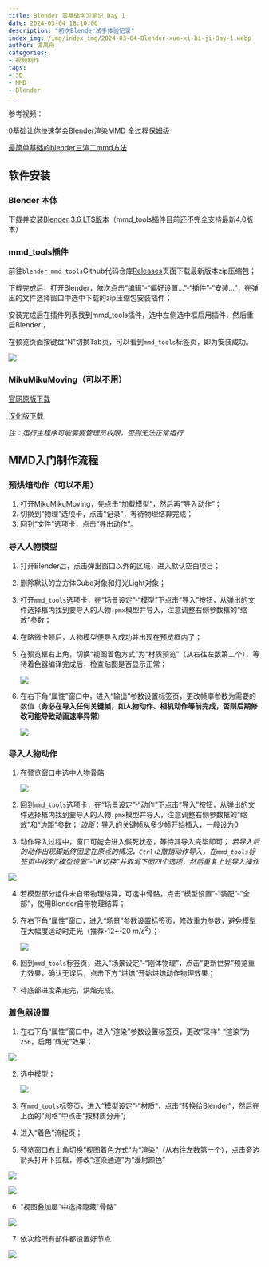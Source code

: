 ```yaml
---
title: Blender 零基础学习笔记 Day 1
date: 2024-03-04 18:10:00
description: "初次Blender试手体验记录"
index_img: /img/index_img/2024-03-04-Blender-xue-xi-bi-ji-Day-1.webp
author: 谭禹舟
categories: 
- 视频制作
tags:
- 3D
- MMD
- Blender
---
```


参考视频：

[0基础让你快速学会Blender渲染MMD 全过程保姆级](https://www.bilibili.com/video/BV1na4y157fs/)

[最简单基础的blender三渲二mmd方法](https://www.bilibili.com/video/BV1m5411y7qf/)



## 软件安装



### Blender 本体

下载并安装[Blender 3.6 LTS版本](https://www.blender.org/download/lts/3-6/)（mmd_tools插件目前还不完全支持最新4.0版本）



### mmd_tools插件

前往`blender_mmd_tools`Github代码仓库[Releases](https://github.com/UuuNyaa/blender_mmd_tools/releases)页面下载最新版本zip压缩包；

下载完成后，打开Blender，依次点击“编辑”-“偏好设置...”-“插件”-“安装...”，在弹出的文件选择窗口中选中下载的zip压缩包安装插件；

安装完成后在插件列表找到mmd_tools插件，选中左侧选中框启用插件，然后重启Blender；

在预览页面按键盘“N”切换Tab页，可以看到`mmd_tools`标签页，即为安装成功。

![](../img/post_assets/2024-03-04-Blender-xue-xi-bi-ji-Day-1/image-20240304170308067.webp)



### MikuMikuMoving（可以不用）

[官网原版下载](https://sites.google.com/site/mikumikumoving/mikumikumoving)

[汉化版下载](https://ifwz.lanzouw.com/iwDEZ0awbr8j)

*注：运行主程序可能需要管理员权限，否则无法正常运行*



## MMD入门制作流程



### 预烘焙动作（可以不用）

1. 打开MikuMikuMoving，先点击“加载模型”，然后再“导入动作”；
2. 切换到“物理”选项卡，点击“记录”，等待物理结算完成；
3. 回到“文件”选项卡，点击“导出动作”。



### 导入人物模型

1. 打开Blender后，点击弹出窗口以外的区域，进入默认空白项目；

2. 删除默认的立方体Cube对象和灯光Light对象；

3. 打开`mmd_tools`选项卡，在“场景设定”-“模型”下点击“导入”按钮，从弹出的文件选择框内找到要导入的人物`.pmx`模型并导入，注意调整右侧参数框的“缩放”参数；

4. 在略微卡顿后，人物模型便导入成功并出现在预览框内了；

5. 在预览框右上角，切换“视图着色方式”为“材质预览”（从右往左数第二个），等待着色器编译完成后，检查贴图是否显示正常；

   ![](../img/post_assets/2024-03-04-Blender-xue-xi-bi-ji-Day-1/image-20240304170208886.webp)

6. 在右下角“属性”窗口中，进入“输出”参数设置标签页，更改帧率参数为需要的数值（**务必在导入任何关键帧，如人物动作、相机动作等前完成，否则后期修改可能导致动画速率异常**）

   ![](../img/post_assets/2024-03-04-Blender-xue-xi-bi-ji-Day-1/image-20240304170557298.webp)

### 导入人物动作

1. 在预览窗口中选中人物骨骼

   ![](../img/post_assets/2024-03-04-Blender-xue-xi-bi-ji-Day-1/image-20240304170908914.webp)

2. 回到`mmd_tools`选项卡，在“场景设定”-“动作”下点击“导入”按钮，从弹出的文件选择框内找到要导入的人物`.pmx`模型并导入，注意调整右侧参数框的“缩放”和“边距”参数；
   *边距*：导入的关键帧从多少帧开始插入，一般设为0

3. 动作导入过程中，窗口可能会进入假死状态，等待其导入完毕即可；
   *若导入后的动作出现脚始终固定在原点的情况，`Ctrl+Z`撤销动作导入，在`mmd_tools`标签页中找到“模型设置”-“IK切换”并取消下面四个选项，然后重复上述导入操作*

![](../img/post_assets/2024-03-04-Blender-xue-xi-bi-ji-Day-1/image-20240304171529493.webp)

4. 若模型部分组件未自带物理结算，可选中骨骼，点击“模型设置”-“装配”-“全部”，使用Blender自带物理结算；

5. 在右下角“属性”窗口，进入“场景”参数设置标签页，修改重力参数，避免模型在大幅度运动时走光（推荐-12~-20 $m/s^2$）；

    ![](../img/post_assets/2024-03-04-Blender-xue-xi-bi-ji-Day-1/image-20240304173907967.webp)

6. 回到`mmd_tools`标签页，进入“场景设定”-“刚体物理”，点击“更新世界”预览重力效果，确认无误后，点击下方“烘焙”开始烘焙动作物理效果；

7. 待底部进度条走完，烘焙完成。



### 着色器设置

1. 在右下角“属性”窗口中，进入“渲染”参数设置标签页，更改“采样”-“渲染”为`256`，启用“辉光”效果；

![](../img/post_assets/2024-03-04-Blender-xue-xi-bi-ji-Day-1/image-20240304181007138.webp)

2. 选中模型；

   ![](../img/post_assets/2024-03-04-Blender-xue-xi-bi-ji-Day-1/image-20240304175012982.webp)

3. 在`mmd_tools`标签页，进入“模型设定”-“材质”，点击“转换给Blender”，然后在上面的“网格”中点击“按材质分开”;

4. 进入“着色”流程页；

5. 预览窗口右上角切换“视图着色方式”为“渲染”（从右往左数第一个），点击旁边箭头打开下拉框，修改“渲染通道”为“漫射颜色”

![](../img/post_assets/2024-03-04-Blender-xue-xi-bi-ji-Day-1/image-20240304175704735.webp)

![](../img/post_assets/2024-03-04-Blender-xue-xi-bi-ji-Day-1/image-20240304175959875.webp)

6. “视图叠加层”中选择隐藏“骨骼”

![](../img/post_assets/2024-03-04-Blender-xue-xi-bi-ji-Day-1/image-20240304175842822.webp)

7. 依次给所有部件都设置好节点

![](../img/post_assets/2024-03-04-Blender-xue-xi-bi-ji-Day-1/image-20240304180301378.webp)
